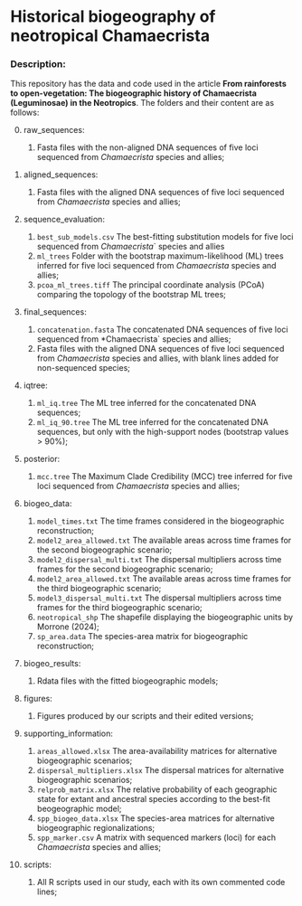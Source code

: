# Historical biogeography of neotropical Chamaecrista

### Description:
This repository has the data and code used in the article **From rainforests to open-vegetation: The biogeographic history of Chamaecrista (Leguminosae) in the Neotropics**.
The folders and their content are as follows: 

0. raw_sequences: 
    1. Fasta files with the non-aligned DNA sequences of five loci sequenced from *Chamaecrista* species and allies;

1. aligned_sequences: 
    1. Fasta files with the aligned DNA sequences of five loci sequenced from *Chamaecrista* species and allies;
    
2. sequence_evaluation: 
    1. `best_sub_models.csv` The best-fitting substitution models for five loci sequenced from *Chamaecrista*` species and allies
    2. `ml_trees` Folder with the bootstrap maximum-likelihood (ML) trees inferred for five loci sequenced from *Chamaecrista* species and allies;
    3. `pcoa_ml_trees.tiff` The principal coordinate analysis (PCoA) comparing the topology of the bootstrap ML trees;

3. final_sequences:
    1. `concatenation.fasta` The concatenated DNA sequences of five loci sequenced from *Chamaecrista` species and allies;
    2. Fasta files with the aligned DNA sequences of five loci sequenced from *Chamaecrista* species and allies, with blank lines added for non-sequenced species;
    
4. iqtree:
    1. `ml_iq.tree` The ML tree inferred for the concatenated DNA sequences;
    2. `ml_iq_90.tree` The ML tree inferred for the concatenated DNA sequences, but only with the high-support nodes (bootstrap values > 90%);

5. posterior:
    1. `mcc.tree` The Maximum Clade Credibility (MCC) tree inferred for five loci sequenced from *Chamaecrista* species and allies;
    
6. biogeo_data:
    1. `model_times.txt` The time frames considered in the biogeographic reconstruction;
    2. `model2_area_allowed.txt` The available areas across time frames for the second biogeographic scenario;
    3. `model2_dispersal_multi.txt` The dispersal multipliers across time frames for the second biogeographic scenario;
    4. `model2_area_allowed.txt` The available areas across time frames for the third biogeographic scenario;
    5. `model3_dispersal_multi.txt` The dispersal multipliers across time frames for the third biogeographic scenario;
    6. `neotropical_shp` The shapefile displaying the biogeographic units by Morrone (2024);
    7. `sp_area.data` The species-area matrix for biogeographic reconstruction;
    
7. biogeo_results:
    1. Rdata files with the fitted biogeographic models;
    
8. figures:
    1. Figures produced by our scripts and their edited versions;

9. supporting_information:
    1. `areas_allowed.xlsx` The area-availability matrices for alternative biogeographic scenarios;
    2. `dispersal_multipliers.xlsx` The dispersal matrices for alternative biogeographic scenarios;
    3. `relprob_matrix.xlsx` The relative probability of each geographic state for extant and ancestral species according to the best-fit beogeographic model;
    4. `spp_biogeo_data.xlsx` The species-area matrices for alternative biogeographic regionalizations;
    5. `spp_marker.csv` A matrix with sequenced markers (loci) for each *Chamaecrista* species and allies;
    
10. scripts:
    1. All R scripts used in our study, each with its own commented code lines;
    
    